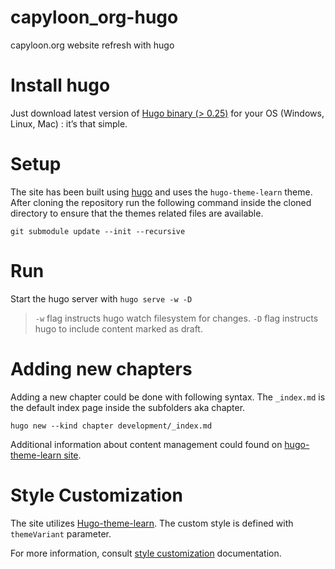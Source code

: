 # capyloon_org-hugo

capyloon.org website refresh with hugo


# Install hugo

Just download latest version of [Hugo binary (> 0.25)](https://gohugo.io/getting-started/installing/) for your OS (Windows, Linux, Mac) : it’s that simple.

# Setup 
 The site has been built using [hugo](https://gohugo.io) and uses the `hugo-theme-learn` theme. After cloning the repository run the following command inside the cloned directory to ensure that the themes related files are available.
 
 `git submodule update --init --recursive`
 
# Run

Start the hugo server with
`hugo serve -w -D`
> `-w` flag instructs hugo watch filesystem for changes.
> `-D` flag instructs hugo to include content marked as draft.


# Adding new chapters

Adding a new chapter could be done with following syntax. The `_index.md` is the default index page inside the subfolders aka chapter.

`hugo new --kind chapter development/_index.md`

Additional information about content management could found on [hugo-theme-learn site](https://learn.netlify.app/en/cont/pages/).

# Style Customization

The site utilizes [Hugo-theme-learn](https://learn.netlify.app/en). The custom style is defined with `themeVariant` parameter.

For more information, consult [style customization](https://learn.netlify.app/en/basics/style-customization/) documentation.
